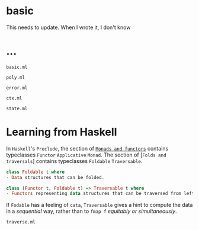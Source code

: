 # basic

This needs to update.
When I wrote it, I don't know

# ...
`basic.ml`

`poly.ml`

`error.ml`

`ctx.ml`

`state.ml`

# Learning from Haskell

In `Haskell`'s `Preclude`, the section of [`Monads and functors`](http://hackage.haskell.org/package/base-4.12.0.0/docs/Prelude.html#g:10) contains typeclasses `Functor` `Applicative` `Monad`. The section of [`Folds and traversals`] contains typeclasses `Foldable` `Traversable`.

```haskell
class Foldable t where
- Data structures that can be folded.

class (Functor t, Foldable t) => Traversable t where
- Functors representing data structures that can be traversed from left to right.
```

If `Fodable` has a feeling of `cata`, `Traversable` gives a hint to compute the data in a _sequential_ way, rather than to `fmap f` _equitably or simultaneously_.

`traverse.ml`
